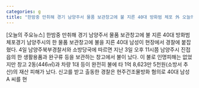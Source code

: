 ```yaml
---
categories: g
title: "한밤중 만취해 경기 남양주서 물품 보관창고에 불 지른 40대 방화범 체포 外 오늘의 주요뉴스"
---
```

[오늘의 주요뉴스] 한밤중 만취해 경기 남양주서 물품 보관창고에 불 지른 40대 방화범 체포경기 남양주시의 한 물품 보관창고에 불을 지른 40대 남성이 현장에서 경찰에 붙잡혔다. 4일 남양주북부경찰서와 소방당국에 따르면 지난 3일 오후 11시쯤 남양주시 진접읍의 한 생활용품과 완구류 등을 보관하는 창고에서 불이 났다. 이 불로 인명피해는 없었지만 창고 2동(446㎡)과 차량 1대 등이 완전히 불에 타 1억 8,623만 5천원(소방서 추산)의 재산 피해가 났다. 신고를 받고 출동한 경찰은 현주건조물방화 혐의로 40대 남성 A 씨를 현